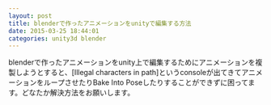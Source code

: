 ```yaml
---
layout: post
title: blenderで作ったアニメーションをunityで編集する方法
date: 2015-03-25 18:44:01
categories: unity3d blender
---
```

<!-- {% raw %} -->
<p>blenderで作ったアニメーションをunity上で編集するためにアニメーションを複製しようとすると、[Illegal characters in path]というconsoleが出てきてアニメーションをループさせたりBake Into Poseしたりすることができずに困ってます。どなたか解決方法をお願いします。</p>
<!-- {% endraw %} -->

